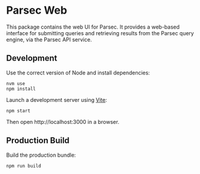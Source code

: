 # Parsec Web

This package contains the web UI for Parsec. It provides a web-based interface
for submitting queries and retrieving results from the Parsec query engine, via
the Parsec API service.

## Development

Use the correct version of Node and install dependencies:

```
nvm use
npm install
```

Launch a development server using [Vite](https://vitejs.dev/):

```
npm start
```

Then open http://localhost:3000 in a browser.

## Production Build

Build the production bundle:

```
npm run build
```
